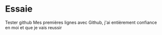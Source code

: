 # Essaie
Tester github
Mes premières lignes avec Github, j'ai entièrement confiance en moi et que je vais reussir
